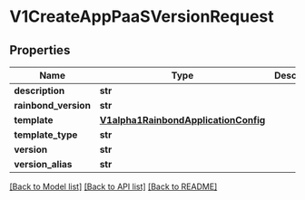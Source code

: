 # V1CreateAppPaaSVersionRequest

## Properties
Name | Type | Description | Notes
------------ | ------------- | ------------- | -------------
**description** | **str** |  | 
**rainbond_version** | **str** |  | 
**template** | [**V1alpha1RainbondApplicationConfig**](V1alpha1RainbondApplicationConfig.md) |  | 
**template_type** | **str** |  | 
**version** | **str** |  | 
**version_alias** | **str** |  | 

[[Back to Model list]](../README.md#documentation-for-models) [[Back to API list]](../README.md#documentation-for-api-endpoints) [[Back to README]](../README.md)


